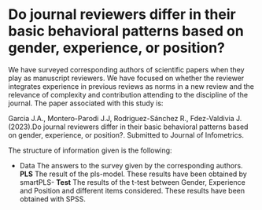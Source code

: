 # Do journal reviewers differ in their basic behavioral patterns based on gender, experience, or position?
We have surveyed corresponding authors of scientific papers when they play as manuscript reviewers. We have focused on whether the reviewer integrates experience in previous reviews as norms in a new review and the relevance of complexity and contribution attending to the discipline of the journal. 
The paper associated with this  study is:

Garcia J.A., Montero-Parodi J.J, Rodriguez-Sánchez R., Fdez-Valdivia J. (2023).Do journal reviewers differ in their  basic behavioral patterns based on gender, experience, or position?. Submitted to Journal of Infometrics.

The structure of information given is the following:
* Data The answers to the survey given by the corresponding authors.
**PLS** The result of the pls-model. These results have been obtained by smartPLS-
**Test** The results of the t-test between Gender, Experience and Position and different items considered. These results have been obtained with SPSS.
